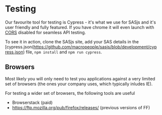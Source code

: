 # Testing

Our favourite tool for testing is Cypress - it's what we use for SASjs and it's user friendly and fully featured.  If you have chrome it will even launch with [CORS](/frontend/cors) disabled for seamless API testing.

To see it in action, clone the SASjs site, add your SAS details in the [cypress.json(https://github.com/macropeople/sasjs/blob/development/cypress.json) file, `npm install` and `npm run cypress`.


## Browsers


Most likely you will only need to test you applications against a very limited set of browsers (the ones your company uses, which typically inludes IE).

For testing a wider set of browsers, the following tools are useful

* Browserstack (paid)
* https://ftp.mozilla.org/pub/firefox/releases/  (previous versions of FF)